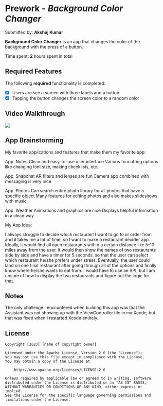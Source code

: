 # Prework - *Background Color Changer*

Submitted by: **Akshaj Kumar**

**Background Color Changer** is an app that changes the color of the background with the press of a button.

Time spent: **2** hours spent in total

## Required Features

The following **required** functionality is completed:

- [x] Users are see a screen with three labels and a button
- [x] Tapping the button changes the screen color to a random color
 
## Video Walkthrough

![](https://i.imgur.com/mKcYssX.gif)

## App Brainstorming

My favorite applications and features that make them my favorite app:

App: Notes
Clean and easy-to-use user interface
Various formatting options like changing font size, making checklists, etc.

App: Snapchat
AR filters and lenses are fun
Camera app combined with messaging is very nice

App: Photos
Can search entire photo library for all photos that have a specific object
Many features for editing photos and also makes slideshows with music

App: Weather
Animations and graphics are nice
Displays helpful information in a clean way

My App Idea:

I always struggle to decide which restaurant I want to go to or order from and it takes me a lot of time, so I want to make a restaurant decider app. Ideally, it would find all open restaurants within a certain distance like 5-10 miles away from the user. It would then show the names of two restaurants side by side and have a timer for 5 seconds, so that the user can select which restaurant he/she prefers under stress. Eventually, the user could land on one final restaurant after going through all of the options and finally know where he/she wants to eat from. I would have to use an API, but I am unsure of how to display the two restaurants and figure out the logic for that.

## Notes

The only challenge I encountered when building this app was that the Assistant was not showing up with the ViewController file in my Xcode, but that was fixed when I restarted Xcode entirely.

## License

    Copyright [2023] [name of copyright owner]

    Licensed under the Apache License, Version 2.0 (the "License");
    you may not use this file except in compliance with the License.
    You may obtain a copy of the License at

        http://www.apache.org/licenses/LICENSE-2.0

    Unless required by applicable law or agreed to in writing, software
    distributed under the License is distributed on an "AS IS" BASIS,
    WITHOUT WARRANTIES OR CONDITIONS OF ANY KIND, either express or implied.
    See the License for the specific language governing permissions and
    limitations under the License.
